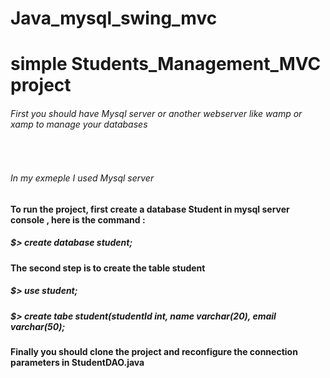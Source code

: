 # Java_mysql_swing_mvc
<h1>simple Students_Management_MVC project</h1>


<h6>First you should have Mysql server or another webserver like wamp or xamp to manage your databases</h6>

<br>
<h6> In my exmeple I used Mysql server </h6>

<h4>
To run the project, first create a database Student in mysql server console , here is the command :
</h4>

<h5> $> create database student; </h5>

<h4>
The second step is to create the table student
</h4>
<h5> $> use student; </h5>
<h5> $> create tabe student(studentId int, name varchar(20), email varchar(50); </h5>

<h4>
Finally you should clone  the project and reconfigure the connection parameters in  StudentDAO.java
</h4>
